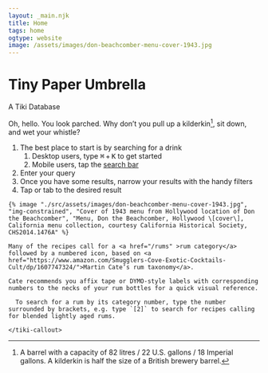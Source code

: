 ```yaml
---
layout: _main.njk
title: Home
tags: home
ogtype: website
image: /assets/images/don-beachcomber-menu-cover-1943.jpg
---
```


<!-- markdownlint-disable MD025 -->
<hgroup><stack-l>

# Tiny Paper Umbrella

  A Tiki Database
</stack-l></hgroup>
<!-- markdownlint-enable MD025 -->

<stack-l data-pagefind-ignore>

  <span class="small-caps">Oh, hello</span>. You look parched. Why don&rsquo;t you pull up a kilderkin[^1], sit down, and wet your whistle?

  [^1]: A barrel with a capacity of 82 litres / 22 U.S. gallons / 18 Imperial gallons. A kilderkin is half the size of a British brewery barrel.

<div class="search-instructions">
<!-- markdownlint-disable MD051 -->

  1. The best place to start is by searching for a drink
     1. Desktop users, type <kbd>⌘</kbd>&#8239;+&#8239;<kbd>K</kbd> to get started
     2. Mobile users, tap the [search bar](#search/)
  2. Enter your query
  3. Once you have some results, narrow your results with the handy filters
  4. Tap or tab to the desired result
<!-- markdownlint-enable MD051 -->
</div>

  <tiki-dialog-img>

    {% image "./src/assets/images/don-beachcomber-menu-cover-1943.jpg", "img-constrained", "Cover of 1943 menu from Hollywood location of Don the Beachcomber", "Menu, Don the Beachcomber, Hollywood \[cover\], California menu collection, courtesy California Historical Society, CHS2014.1476A" %}

  </tiki-dialog-img>

  <tiki-callout type="note">

    Many of the recipes call for a <a href="/rums" >rum category</a> followed by a numbered icon, based on <a href="https://www.amazon.com/Smugglers-Cove-Exotic-Cocktails-Cult/dp/1607747324/">Martin Cate’s rum taxonomy</a>.

    Cate recommends you affix tape or DYMO-style labels with corresponding numbers to the necks of your rum bottles for a quick visual reference.

  <!-- Do not indent  nested callout further -->

  <stack-l>
    <tiki-callout type="tip">

      To search for a rum by its category number, type the number surrounded by brackets, e.g. type `[2]` to search for recipes calling for blended lightly aged rums.

    </tiki-callout>
  </stack-l>

  </tiki-callout>

</stack-l>
